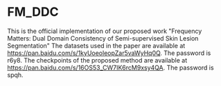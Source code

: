 # FM_DDC
This is the official implementation of our proposed work "Frequency Matters: Dual Domain Consistency of Semi-supervised Skin Lesion Segmentation"
The datasets used in the paper are available at https://pan.baidu.com/s/1kyUoeoleopZar5vaWyHq0Q. The password is r6y8.
The checkpoints of the proposed method are available at  https://pan.baidu.com/s/16OS53_CW7IK6rcM9xsy4QA. The password is spqh.
